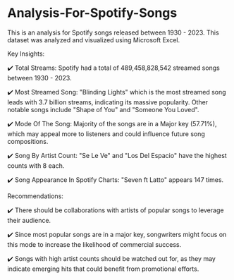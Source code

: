 # Analysis-For-Spotify-Songs
This is an analysis for Spotify songs released between 1930 - 2023. This dataset was analyzed and visualized using Microsoft Excel.

Key Insights:

✔️ Total Streams: Spotify had a total of 489,458,828,542 streamed songs between 1930 - 2023.

✔️ Most Streamed Song: "Blinding Lights" which is the most streamed song leads with 3.7 billion streams, indicating its massive popularity. Other notable songs include "Shape of You" and "Someone You Loved".

✔️ Mode Of The Song: Majority of the songs are in a Major key (57.71%), which may appeal more to listeners and could influence future song compositions.

✔️ Song By Artist Count: "Se Le Ve" and "Los Del Espacio" have the highest counts with 8 each.

✔️ Song Appearance In Spotify Charts: "Seven ft Latto" appears 147 times.

Recommendations:

✔️ There should be collaborations with artists of popular songs to leverage their audience.

✔️ Since most popular songs are in a major key, songwriters might focus on this mode to increase the likelihood of commercial success.

✔️ Songs with high artist counts should be watched out for, as they may indicate emerging hits that could benefit from promotional efforts.
